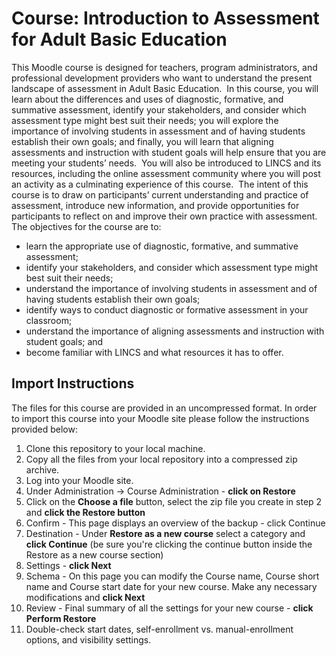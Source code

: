 # Course: Introduction to Assessment for Adult Basic Education
This Moodle course is designed for teachers, program administrators, and professional development providers who want to understand the present landscape of assessment in Adult Basic Education.  In this course, you will learn about the differences and uses of diagnostic, formative, and summative assessment, identify your stakeholders, and consider which assessment type might best suit their needs; you will explore the importance of involving students in assessment and of having students establish their own goals; and finally, you will learn that aligning assessments and instruction with student goals will help ensure that you are meeting your students’ needs.  You will also be introduced to LINCS and its resources, including the online assessment community where you will post an activity as a culminating experience of this course.  The intent of this course is to draw on participants’ current understanding and practice of assessment, introduce new information, and provide opportunities for participants to reflect on and improve their own practice with assessment. The objectives for the course are to:
- learn the appropriate use of diagnostic, formative, and summative assessment;
- identify your stakeholders, and consider which assessment type might best suit their needs;
- understand the importance of involving students in assessment and of having students establish their own goals;
- identify ways to conduct diagnostic or formative assessment in your classroom;
- understand the importance of aligning assessments and instruction with student goals; and
- become familiar with LINCS and what resources it has to offer. 

## Import Instructions
The files for this course are provided in an uncompressed format. In order to import this course into your Moodle site please follow the instructions provided below:

1. Clone this repository to your local machine.
2. Copy all the files from your local repository into a compressed zip archive.
3. Log into your Moodle site.
4. Under Administration -> Course Administration - **click on Restore**
5. Click on the **Choose a file** button, select the zip file you create in step 2 and **click the Restore button**
6. Confirm - This page displays an overview of the backup - click Continue
7. Destination - Under **Restore as a new course** select a category and **click Continue** (be sure you're clicking the continue button inside the Restore as a new course section)
8. Settings - **click Next**
9. Schema - On this page you can modify the Course name, Course short name and Course start date for your new course. Make any necessary modifications and **click Next**
10. Review - Final summary of all the settings for your new course - **click Perform Restore**
11. Double-check start dates, self-enrollment vs. manual-enrollment options, and visibility settings.
